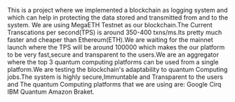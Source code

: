 This is a project where we implemented a blockchain as logging system and which can help in protecting the data stored and transmitted from and to the system. We are using MegaETH Testnet as our blockchain.The Current Transcations per second(TPS) is around 350-400 txns/ms.Its pretty much faster and cheaper than Ethereum(ETH).We are waiting for the mainnet launch where the TPS will be around 100000 which makes the our platform to be very fast,secure and transparent to the users.We are an aggregator where the top 3 quantum computing platforms can be used from a single platform.We are testing the blockchain's adaptability to quantum Computing jobs.The system is highly secure,Immuntable and Transparent to the users and The quantum Computing platforms that we are using are:
Google Cirq
IBM Quantum
Amazon Braket.
